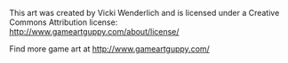 This art was created by Vicki Wenderlich and is licensed under a Creative Commons Attribution license: http://www.gameartguppy.com/about/license/ 

Find more game art at http://www.gameartguppy.com/
